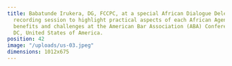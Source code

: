 ```yaml
---
title: Babatunde Irukera, DG, FCCPC, at a special African Dialogue Delegates Podcast
  recording session to highlight practical aspects of each African Agency’s work,
  benefits and challenges at the American Bar Association (ABA) Conference in Washington
  DC, United States of America.
position: 42
image: "/uploads/us-03.jpeg"
dimensions: 1012x675
---
```


